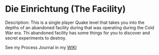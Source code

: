 # Die Einrichtung (The Facility)
Description:
This is a single player Quake level that takes you into the depths of an abandoned facility during that was operating during the Cold War era. Thi abandoned facility has some things for you to discover and secret experiments to destroy.

See my Process Journal in my [WIKI](https://github.com/adrianggc/AbandonedFacility/wiki)
